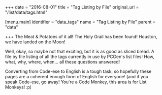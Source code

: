+++
date = "2016-08-01"
title = "Tag Listing by File"
original_url = "/list/data/tags.html"

[menu.main]
    identifier = "data_tags"
    name = "Tag Listing by File"
    parent = "data"
    
+++
The Meat & Potatoes of it all! The Holy Grail has been found! Houston,
we have landed on the Moon!

Well, okay, so maybe not that exciting, but it is as good as sliced
bread. A file by file listing of all the tags currently in use by
PCGen's list files! How, what, why, where, when... all these questions
answered!

Converting from Code-ese to English is a tough task, so hopefully these
pages are a coherent enough form of English for everyone! (and if you
speak Code-ese, go away! You're a Code Monkey, this area is for List
Monkeys! :p)



